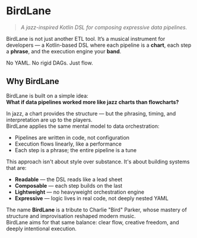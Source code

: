 # BirdLane

> *A jazz-inspired Kotlin DSL for composing expressive data pipelines.*

BirdLane is not just another ETL tool. It’s a musical instrument for developers — a Kotlin-based DSL where each pipeline is a **chart**, each step a **phrase**, and the execution engine your **band**.

No YAML. No rigid DAGs. Just flow.

## Why BirdLane

BirdLane is built on a simple idea:  
**What if data pipelines worked more like jazz charts than flowcharts?**

In jazz, a chart provides the structure — but the phrasing, timing, and interpretation are up to the players.  
BirdLane applies the same mental model to data orchestration:

- Pipelines are written in code, not configuration
- Execution flows linearly, like a performance
- Each step is a phrase; the entire pipeline is a tune

This approach isn't about style over substance. It's about building systems that are:

- **Readable** — the DSL reads like a lead sheet
- **Composable** — each step builds on the last
- **Lightweight** — no heavyweight orchestration engine
- **Expressive** — logic lives in real code, not deeply nested YAML

The name **BirdLane** is a tribute to Charlie "Bird" Parker, whose mastery of structure and improvisation reshaped modern music.  
BirdLane aims for that same balance: clear flow, creative freedom, and deeply intentional execution.